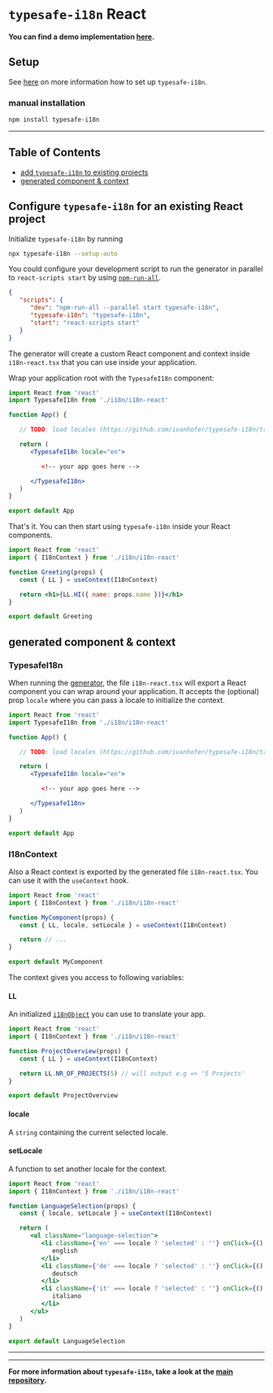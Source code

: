 # `typesafe-i18n` React

**You can find a demo implementation [here](https://github.com/ivanhofer/typesafe-i18n/tree/main/packages/react/example).**

## Setup

See [here](https://github.com/ivanhofer/typesafe-i18n#get-started) on more information how to set up `typesafe-i18n`.

### manual installation

```bash
npm install typesafe-i18n
```

---

## Table of Contents
 - [add `typesafe-i18n` to existing projects](#configure-typesafe-i18n-for-an-existing-react-project)
 - [generated component & context](#generated-component--context)


<!-- ------------------------------------------------------------------------------------------ -->
<!-- ------------------------------------------------------------------------------------------ -->
<!-- ------------------------------------------------------------------------------------------ -->

## Configure `typesafe-i18n` for an existing React project


Initialize `typesafe-i18n` by running

```bash
npx typesafe-i18n --setup-auto
```

You could configure your development script to run the generator in parallel to `react-scripts start` by using [`npm-run-all`](https://github.com/mysticatea/npm-run-all).

```json
{
   "scripts": {
      "dev": "npm-run-all --parallel start typesafe-i18n",
      "typesafe-i18n": "typesafe-i18n",
      "start": "react-scripts start"
   }
}
```

The generator will create a custom React component and context inside `i18n-react.tsx` that you can use inside your application.

Wrap your application root with the `TypesafeI18n` component:

```jsx
import React from 'react'
import TypesafeI18n from './i18n/i18n-react'

function App() {

   // TODO: load locales (https://github.com/ivanhofer/typesafe-i18n/tree/main/packages/generator#loading-locales)

   return (
      <TypesafeI18n locale="en">

         <!-- your app goes here -->

      </TypesafeI18n>
   )
}

export default App
```

That's it. You can then start using `typesafe-i18n` inside your React components.

```jsx
import React from 'react'
import { I18nContext } from './i18n/i18n-react'

function Greeting(props) {
   const { LL } = useContext(I18nContext)

   return <h1>{LL.HI({ name: props.name })}</h1>
}

export default Greeting
```


<!-- ------------------------------------------------------------------------------------------ -->
<!-- ------------------------------------------------------------------------------------------ -->
<!-- ------------------------------------------------------------------------------------------ -->

## generated component & context

### TypesafeI18n

When running the [generator](https://github.com/ivanhofer/typesafe-i18n/tree/main/packages/generator#generator), the file `i18n-react.tsx` will export a React component you can wrap around your application. It accepts the (optional) prop `locale` where you can pass a locale to initialize the context.

```jsx
import React from 'react'
import TypesafeI18n from './i18n/i18n-react'

function App() {

   // TODO: load locales (https://github.com/ivanhofer/typesafe-i18n/tree/main/packages/generator#loading-locales)

   return (
      <TypesafeI18n locale="en">

         <!-- your app goes here -->

      </TypesafeI18n>
   )
}

export default App
```


### I18nContext

Also a React context is exported by the generated file `i18n-react.tsx`. You can use it with the `useContext` hook.

```jsx
import React from 'react'
import { I18nContext } from './i18n/i18n-react'

function MyComponent(props) {
   const { LL, locale, setLocale } = useContext(I18nContext)

   return // ...
}

export default MyComponent
```

The context gives you access to following variables:

#### LL

An initialized [`i18nObject`](https://github.com/ivanhofer/typesafe-i18n/tree/main/packages/runtime#i18nObject) you can use to translate your app.

```jsx
import React from 'react'
import { I18nContext } from './i18n/i18n-react'

function ProjectOverview(props) {
   const { LL } = useContext(I18nContext)

   return LL.NR_OF_PROJECTS(5) // will output e.g => '5 Projects'
}

export default ProjectOverview
```

#### locale

A `string` containing the current selected locale.

#### setLocale

A function to set another locale for the context.


```jsx
import React from 'react'
import { I18nContext } from './i18n/i18n-react'

function LanguageSelection(props) {
   const { locale, setLocale } = useContext(I18nContext)

   return (
      <ul className="language-selection">
         <li className={'en' === locale ? 'selected' : ''} onClick={() => setLocale('en')}>
            english
         </li>
         <li className={'de' === locale ? 'selected' : ''} onClick={() => setLocale('de')}>
            deutsch
         </li>
         <li className={'it' === locale ? 'selected' : ''} onClick={() => setLocale('it')}>
            italiano
         </li>
      </ul>
   )
}

export default LanguageSelection
```


---
---

**For more information about `typesafe-i18n`, take a look at the [main repository](https://github.com/ivanhofer/typesafe-i18n).**